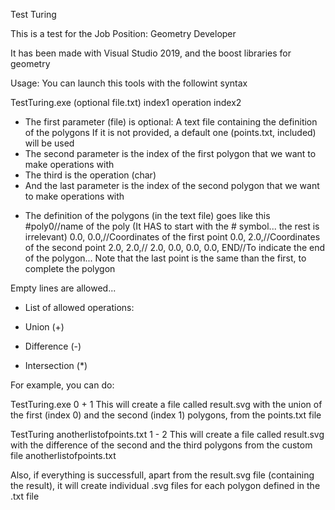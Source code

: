 Test Turing

This is a test for the Job Position: Geometry Developer

It has been made with Visual Studio 2019, and the boost libraries for geometry

Usage:
You can launch this tools with the followint syntax

TestTuring.exe (optional file.txt) index1 operation index2

- The first parameter (file) is optional: A text file containing the definition of the polygons
  If it is not provided, a default one (points.txt, included) will be used
- The second parameter is the index of the first polygon that we want to make operations with
- The third is the operation (char)
- And the last parameter is the index of the second polygon that we want to make operations with

* The definition of the polygons (in the text file) goes like this
  #poly0//name of the poly (It HAS to start with the # symbol... the rest is irrelevant)
  0.0, 0.0,//Coordinates of the first point
  0.0, 2.0,//Coordinates of the second point
  2.0, 2.0,//
  2.0, 0.0,
  0.0, 0.0,
  END//To indicate the end of the polygon... Note that the last point is the same than the first, to complete the polygon

Empty lines are allowed... 

* List of allowed operations:
+ Union (+)
- Difference (-)
* Intersection (*)


For example, you can do:

TestTuring.exe 0 + 1
This will create a file called result.svg with the union of the first (index 0) and the second (index 1) polygons, from the points.txt file

TestTuring anotherlistofpoints.txt 1 - 2
This will create a file called result.svg with the difference of the second and the third polygons from the custom file anotherlistofpoints.txt


Also, if everything is successfull, apart from the result.svg file (containing the result), it will create individual .svg files for each polygon defined in the .txt file
